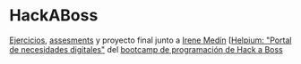 # HackABoss
[Ejercicios](https://github.com/javieralonsol/HackABoss/tree/master/ejercicios), [assesments](https://github.com/javieralonsol/HackABoss/tree/master/assestments) y proyecto final junto a [Irene Medín](https://gitlab.com/Irenemb) [[Helpium: "Portal de necesidades digitales"](https://github.com/javieralonsol/HackABoss/tree/master/proyecto-portal-necesidades-digitales) del [bootcamp de programación de Hack a Boss](https://hackaboss.com/)
